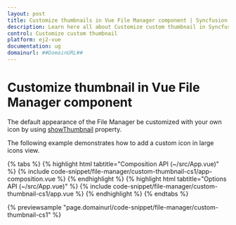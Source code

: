 ```yaml
---
layout: post
title: Customize thumbnails in Vue File Manager component | Syncfusion
description: Learn here all about Customize custom thumbnail in Syncfusion Vue File Manager component of Syncfusion Essential JS 2 and more.
control: Customize custom thumbnail 
platform: ej2-vue
documentation: ug
domainurl: ##DomainURL##
---
```


# Customize thumbnail in Vue File Manager component

The default appearance of the File Manager be customized with your own icon by using [showThumbnail](https://ej2.syncfusion.com/vue/documentation/api/file-manager/#showthumbnail) property.

The following example demonstrates how to add a custom icon in large icons view.

{% tabs %}
{% highlight html tabtitle="Composition API (~/src/App.vue)" %}
{% include code-snippet/file-manager/custom-thumbnail-cs1/app-composition.vue %}
{% endhighlight %}
{% highlight html tabtitle="Options API (~/src/App.vue)" %}
{% include code-snippet/file-manager/custom-thumbnail-cs1/app.vue %}
{% endhighlight %}
{% endtabs %}
        
{% previewsample "page.domainurl/code-snippet/file-manager/custom-thumbnail-cs1" %}